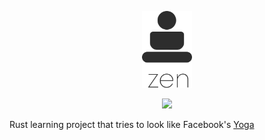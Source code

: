 <p align="center"><img src=".github/logo.svg" width="80"/></p>
<p align="center">
<a href="#"><img src="https://img.shields.io/badge/-just%20for%20fun-green?style=flat"></a>
</p>

Rust learning project that tries to look like Facebook's [Yoga](https://github.com/facebook/yoga)
